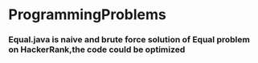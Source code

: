 # ProgrammingProblems
### Equal.java is naive and brute force solution of Equal problem on HackerRank,the code could be optimized

